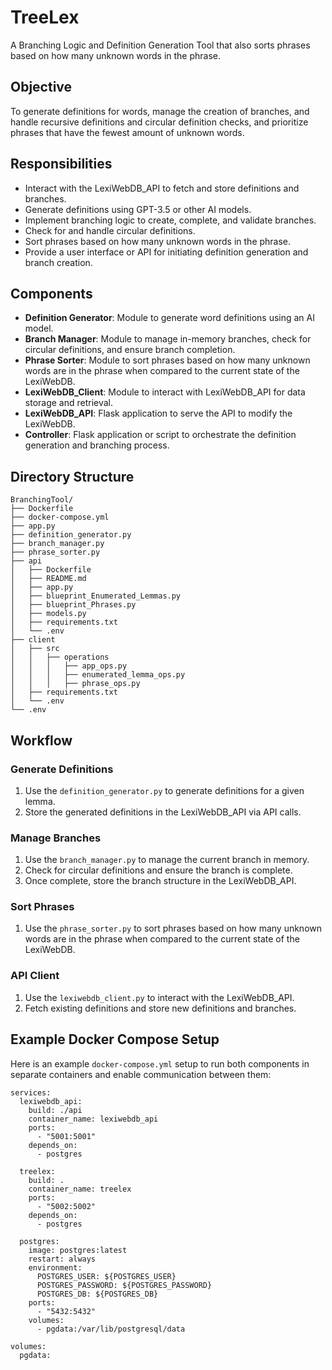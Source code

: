 # TreeLex
A Branching Logic and Definition Generation Tool that also sorts phrases based on how many unknown words in the phrase.

## Objective
To generate definitions for words, manage the creation of branches, and handle recursive definitions and circular definition checks, and prioritize phrases that have the fewest amount of unknown words.

## Responsibilities
- Interact with the LexiWebDB_API to fetch and store definitions and branches.
- Generate definitions using GPT-3.5 or other AI models.
- Implement branching logic to create, complete, and validate branches.
- Check for and handle circular definitions.
- Sort phrases based on how many unknown words in the phrase.
- Provide a user interface or API for initiating definition generation and branch creation.

## Components
- **Definition Generator**: Module to generate word definitions using an AI model.
- **Branch Manager**: Module to manage in-memory branches, check for circular definitions, and ensure branch completion.
- **Phrase Sorter**: Module to sort phrases based on how many unknown words are in the phrase when compared to the current state of the LexiWebDB.
- **LexiWebDB_Client**: Module to interact with LexiWebDB_API for data storage and retrieval.
- **LexiWebDB_API**: Flask application to serve the API to modify the LexiWebDB.
- **Controller**: Flask application or script to orchestrate the definition generation and branching process.

## Directory Structure

```
BranchingTool/
├── Dockerfile
├── docker-compose.yml
├── app.py
├── definition_generator.py
├── branch_manager.py
├── phrase_sorter.py
├── api
│   ├── Dockerfile
│   ├── README.md
│   ├── app.py
│   ├── blueprint_Enumerated_Lemmas.py
│   ├── blueprint_Phrases.py
│   ├── models.py
│   ├── requirements.txt
│   └── .env
├── client
│   ├── src
│   │   ├── operations
│   │   │   ├── app_ops.py
│   │   │   ├── enumerated_lemma_ops.py
│   │   │   ├── phrase_ops.py
│   ├── requirements.txt
│   └── .env
└── .env
```


## Workflow

### Generate Definitions
1. Use the `definition_generator.py` to generate definitions for a given lemma.
2. Store the generated definitions in the LexiWebDB_API via API calls.

### Manage Branches
1. Use the `branch_manager.py` to manage the current branch in memory.
2. Check for circular definitions and ensure the branch is complete.
3. Once complete, store the branch structure in the LexiWebDB_API.

### Sort Phrases
1. Use the `phrase_sorter.py` to sort phrases based on how many unknown words are in the phrase when compared to the current state of the LexiWebDB.

### API Client
1. Use the `lexiwebdb_client.py` to interact with the LexiWebDB_API.
2. Fetch existing definitions and store new definitions and branches.

## Example Docker Compose Setup
Here is an example `docker-compose.yml` setup to run both components in separate containers and enable communication between them:

```
services:
  lexiwebdb_api:
    build: ./api
    container_name: lexiwebdb_api
    ports:
      - "5001:5001"
    depends_on:
      - postgres

  treelex:
    build: .
    container_name: treelex
    ports:
      - "5002:5002"
    depends_on:
      - postgres

  postgres:
    image: postgres:latest
    restart: always
    environment:
      POSTGRES_USER: ${POSTGRES_USER}
      POSTGRES_PASSWORD: ${POSTGRES_PASSWORD}
      POSTGRES_DB: ${POSTGRES_DB}
    ports:
      - "5432:5432"
    volumes:
      - pgdata:/var/lib/postgresql/data

volumes:
  pgdata:
  ```
